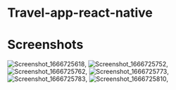 ﻿# Travel-app-react-native
 
 # Screenshots
 
![Screenshot_1666725618](https://user-images.githubusercontent.com/34002165/197866473-8a91e05f-6409-4968-918d-aa5f9991e272.png),
![Screenshot_1666725752](https://user-images.githubusercontent.com/34002165/197866482-0868571e-4c5a-487c-976a-edbb9410528f.png),
![Screenshot_1666725762](https://user-images.githubusercontent.com/34002165/197866493-a4512340-ac5e-40f4-acd8-5ff96b9c5cce.png),
![Screenshot_1666725773](https://user-images.githubusercontent.com/34002165/197866499-e5c79ba1-39ab-4c02-a012-df6df7452dda.png),
![Screenshot_1666725783](https://user-images.githubusercontent.com/34002165/197866508-3276751f-7114-40e3-9e14-e3e1a3d11586.png),
![Screenshot_1666725810](https://user-images.githubusercontent.com/34002165/197866512-97db21ff-6026-4b23-96b6-b1721d3e0838.png),


# 
